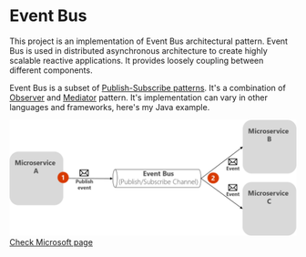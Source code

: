# Event Bus

This project is an implementation of Event Bus architectural pattern. Event Bus is used in distributed asynchronous architecture to create highly scalable reactive applications. It provides loosely coupling between different components.

Event Bus is a subset of [Publish-Subscribe patterns](https://en.wikipedia.org/wiki/Publish%E2%80%93subscribe_pattern). It's a combination of [Observer](https://en.wikipedia.org/wiki/Observer_pattern) and [Mediator](https://en.wikipedia.org/wiki/Mediator_pattern#:~:text=In%20software%20engineering%2C%20the%20mediator,alter%20the%20program's%20running%20behavior.&text=This%20reduces%20the%20dependencies%20between%20communicating%20objects%2C%20thereby%20reducing%20coupling.) pattern. It's implementation can vary in other languages and frameworks, here's my Java example. 

![schema](src/main/resources/publish-subscribe-basics.png)
[Check Microsoft page](https://docs.microsoft.com/en-us/dotnet/architecture/microservices/multi-container-microservice-net-applications/integration-event-based-microservice-communications)
 